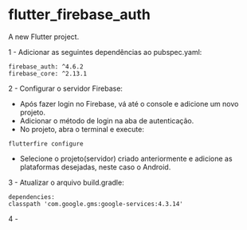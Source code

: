 # flutter_firebase_auth

A new Flutter project.

1 - Adicionar as seguintes dependências ao pubspec.yaml:
```
firebase_auth: ^4.6.2
firebase_core: ^2.13.1
```

2 - Configurar o servidor Firebase:

- Após fazer login no Firebase, vá até o console e adicione um novo projeto.
- Adicionar o método de login na aba de autenticação.
- No projeto, abra o terminal e execute:
```
flutterfire configure
```
- Selecione o projeto(servidor) criado anteriormente e adicione as plataformas desejadas, neste caso o Android.

3 - Atualizar o arquivo build.gradle:
```
dependencies: 
classpath 'com.google.gms:google-services:4.3.14'
```
4 - 